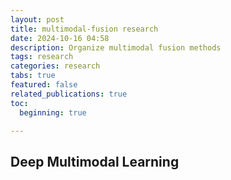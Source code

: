 ```yaml
---
layout: post
title: multimodal-fusion research
date: 2024-10-16 04:58
description: Organize multimodal fusion methods
tags: research
categories: research
tabs: true
featured: false
related_publications: true
toc:
  beginning: true

---
```


## Deep Multimodal Learning

